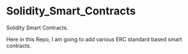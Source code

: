 # Solidity_Smart_Contracts
Solidity Smart Contracts.

Here in this Repo, I am going to add various ERC standard based smart contracts.
